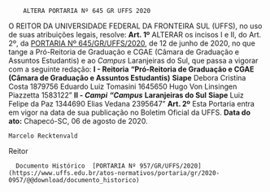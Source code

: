        ALTERA PORTARIA Nº 645 GR UFFS 2020  

 O REITOR DA UNIVERSIDADE FEDERAL DA FRONTEIRA SUL (UFFS), no uso de suas atribuições legais, resolve:   **Art. 1º**  ALTERAR os incisos I e II, do Art. 2º, da [PORTARIA Nº 645/GR/UFFS/2020](https://www.uffs.edu.br/atos-normativos/portaria/gr/2020-0645), de 12 de junho de 2020, no que tange a Pró-Reitoria de Graduação e CGAE (Câmara de Graduação e Assuntos Estudantis) e ao *Campus*  Laranjeiras do Sul, que passa a vigorar com a seguinte redação: **I - Reitoria**     **“Pró-Reitoria de Graduação e CGAE (Câmara de Graduação e Assuntos Estudantis)**   **Siape**     Debora Cristina Costa   1879756    Eduardo Luiz Tomasini  1645650     Hugo Von Linsingen Piazzetta   1583122”     **II - *Campi***       ***“Campus***  **Laranjeiras do Sul**   **Siape**     Luiz Felipe da Paz   1344690     Elias Vedana   2395647”       **Art. 2º**  Esta Portaria entra em vigor na data de sua publicação no Boletim Oficial da UFFS.        **Data do ato:** Chapecó-SC, 06 de agosto de 2020.   
 

    Marcelo Recktenvald   
 Reitor 

      Documento Histórico  [PORTARIA Nº 957/GR/UFFS/2020](https://www.uffs.edu.br/atos-normativos/portaria/gr/2020-0957/@@download/documento_historico)     
      